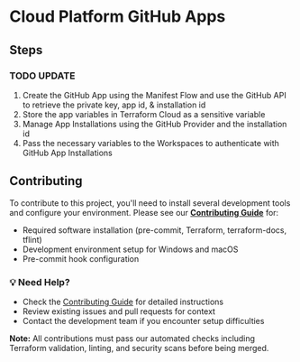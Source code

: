 # Cloud Platform GitHub Apps

## Steps

### TODO UPDATE

1. Create the GitHub App using the Manifest Flow and use the GitHub API to retrieve the private key, app id, & installation id
2. Store the app variables in Terraform Cloud as a sensitive variable
3. Manage App Installations using the GitHub Provider and the installation id
4. Pass the necessary variables to the Workspaces to authenticate with GitHub App Installations

## Contributing

To contribute to this project, you'll need to install several development tools and configure your environment. Please see our **[Contributing Guide](CONTRIBUTING.md)** for:

- Required software installation (pre-commit, Terraform, terraform-docs, tflint)
- Development environment setup for Windows and macOS
- Pre-commit hook configuration

### 💡 Need Help?

- Check the [Contributing Guide](CONTRIBUTING.md) for detailed instructions
- Review existing issues and pull requests for context
- Contact the development team if you encounter setup difficulties

**Note:** All contributions must pass our automated checks including Terraform validation, linting, and security scans before being merged.
